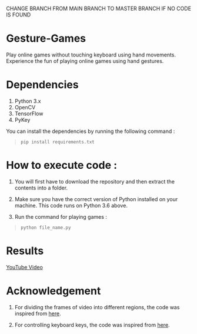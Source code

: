 



CHANGE BRANCH FROM MAIN BRANCH TO MASTER BRANCH IF NO CODE IS FOUND




# Gesture-Games

Play online games without touching keyboard using hand movements. Experience the fun of playing online games using hand gestures.

# Dependencies

1. Python 3.x
2. OpenCV
3. TensorFlow
4. PyKey

You can install the dependencies by running the following command :

> `pip install requirements.txt`

# How to execute code :

1. You will first have to download the repository and then extract the contents into a folder.

2. Make sure you have the correct version of Python installed on your machine. This code runs on Python 3.6 above.

3. Run the command for playing games :

>`python file_name.py`

# Results

[YouTube Video](https://www.youtube.com/watch?v=qdxWT1b0n68)

# Acknowledgement

1. For dividing the frames of video into different regions, the code was inspired from [here](https://github.com/uvipen/AirGesture).

2. For controlling keyboard keys, the code was inspired from [here](https://github.com/andohuman/pyKey).







